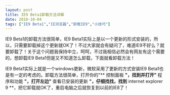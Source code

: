 ```yaml
---
layout: post
title: IE9 Beta1卸载方法详解		
date: 2010-10-04
tags: ["IE9 Beta1","IE浏览器","卸载IE9","小技巧"]
---
```


IE9 Beta1的卸载方法很简单，IE9 Beta1实际上是以一个更新的形式安装的，所以，只需要卸载掉这个更新就OK了！不过大家就会有疑问了，难道IE9不好么？就要卸载了！关于这个问题我保持中立，呵呵，不过我相信必然会有网友有这个需要的，想卸载IE9 Beta1但是又不知道怎么卸载，下面就看卸载方法！

IE9 Beta1实际上就是一个windows更新，微软采用了更新的方式安装IE9 Beta1也是有一定的考虑的。卸载方法很简单，打开你的"** 控制面板 **"，找到并打开"** 程序和功能 **"，打开左边"** 查看已安装的更新 **"，仔细找找，找到** internet explorer 9 **，把它卸载就OK了，重启电脑之后就恢复到以前的IE8了！		
